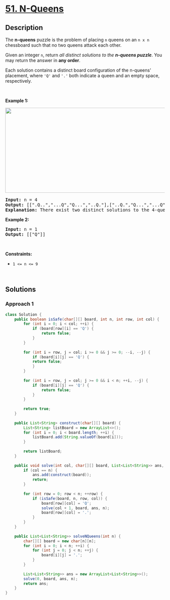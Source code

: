 # [51. N-Queens](https://leetcode.com/problems/n-queens)

## Description

<p>The <strong>n-queens</strong> puzzle is the problem of placing <code>n</code> queens on an <code>n x n</code> chessboard such that no two queens attack each other.</p>

<p>Given an integer <code>n</code>, return <em>all distinct solutions to the <strong>n-queens puzzle</strong></em>. You may return the answer in <strong>any order</strong>.</p>

<p>Each solution contains a distinct board configuration of the n-queens&#39; placement, where <code>&#39;Q&#39;</code> and <code>&#39;.&#39;</code> both indicate a queen and an empty space, respectively.</p>
<p>&nbsp;</p>

<p><strong class="example">Example 1:</strong></p>
<img alt="" src="https://fastly.jsdelivr.net/gh/doocs/leetcode@main/solution/0000-0099/0051.N-Queens/images/queens.jpg" style="width: 600px; height: 268px;" />
<pre>
<strong>Input:</strong> n = 4
<strong>Output:</strong> [[&quot;.Q..&quot;,&quot;...Q&quot;,&quot;Q...&quot;,&quot;..Q.&quot;],[&quot;..Q.&quot;,&quot;Q...&quot;,&quot;...Q&quot;,&quot;.Q..&quot;]]
<strong>Explanation:</strong> There exist two distinct solutions to the 4-queens puzzle as shown above
</pre>

<p><strong class="example">Example 2:</strong></p>
<pre>
<strong>Input:</strong> n = 1
<strong>Output:</strong> [[&quot;Q&quot;]]
</pre>
<p>&nbsp;</p>

<p><strong>Constraints:</strong></p>
<ul>
    <li><code>1 &lt;= n &lt;= 9</code></li>
</ul>
<p>&nbsp;</p>

## Solutions

### **Approach 1**

```java
class Solution {
    public boolean isSafe(char[][] board, int n, int row, int col) {
        for (int i = 0; i < col; ++i) {
            if (board[row][i] == 'Q') {
                return false;
            }
        }
        
        for (int i = row, j = col; i >= 0 && j >= 0; --i, --j) {
            if (board[i][j] == 'Q') {
            return false;
            }
        }
        
        for (int i = row, j = col; j >= 0 && i < n; ++i, --j) {
            if (board[i][j] == 'Q') {
                return false;
            }
        }
        
        return true;
    }
    
    public List<String> construct(char[][] board) {
        List<String> listBoard = new ArrayList<>();
        for (int i = 0; i < board.length; ++i) {
            listBoard.add(String.valueOf(board[i]));
        }
        
        return listBoard;
    }
    
    public void solve(int col, char[][] board, List<List<String>> ans, int n) {
        if (col == n) {
            ans.add(construct(board));
            return;
        }
        
        for (int row = 0; row < n; ++row) {
            if (isSafe(board, n, row, col)) {
                board[row][col] = 'Q';
                solve(col + 1, board, ans, n);
                board[row][col] = '.';
            }
        }
    }
    
    public List<List<String>> solveNQueens(int n) {
        char[][] board = new char[n][n];
        for (int i = 0; i < n; ++i) {
            for (int j = 0; j < n; ++j) {
                board[i][j] = '.';
            }
        }
        
        List<List<String>> ans = new ArrayList<List<String>>();
        solve(0, board, ans, n);
        return ans;
    }
}
```